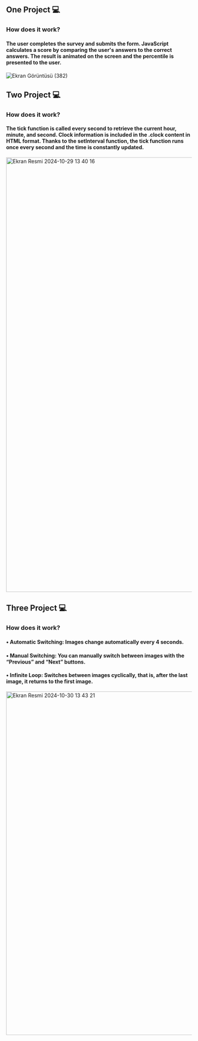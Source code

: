 ## One Project 💻
### How does it work?
#### The user completes the survey and submits the form. JavaScript calculates a score by comparing the user's answers to the correct answers. The result is animated on the screen and the percentile is presented to the user.
![Ekran Görüntüsü (382)](https://github.com/user-attachments/assets/6f41d2c5-e620-4413-a3c8-33c3366ce75b)

## Two Project 💻
### How does it work?
#### The tick function is called every second to retrieve the current hour, minute, and second. Clock information is included in the .clock content in HTML format. Thanks to the setInterval function, the tick function runs once every second and the time is constantly updated.
<img width="1179" alt="Ekran Resmi 2024-10-29 13 40 16" src="https://github.com/user-attachments/assets/f9260548-fd02-479b-9764-e991d457473b">

## Three Project 💻
### How does it work?
#### • Automatic Switching: Images change automatically every 4 seconds.
#### • Manual Switching: You can manually switch between images with the “Previous” and “Next” buttons.
#### • Infinite Loop: Switches between images cyclically, that is, after the last image, it returns to the first image.

<img width="932" alt="Ekran Resmi 2024-10-30 13 43 21" src="https://github.com/user-attachments/assets/3321bef0-f619-40f4-ab4f-f4138e0e5c02">
